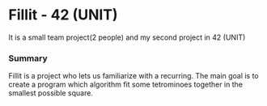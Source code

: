 # Fillit - 42 (UNIT)
It is a small team project(2 people) and my second project in 42 (UNIT)

### Summary
Fillit is a project who lets us familiarize with a recurring.
The main goal is to create a program which algorithm fit some tetrominoes
together in the smallest possible square.
